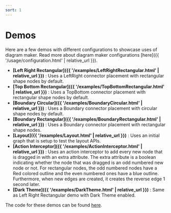 ```yaml
---
sort: 1
---
```


# Demos

Here are a few demos with different configurations to showcase uses of diagram maker. Read more about diagram maker configurations [here]({{ '/usage/configuration.html' | relative_url }}).

* **[Left Right Rectangular]({{ '/examples/LeftRightRectangular.html' | relative_url }})** : Uses a LeftRight connector placement with rectangular shape nodes by default.
* **[Top Bottom Rectangular]({{ '/examples/TopBottomRectangular.html' | relative_url }})** : Uses a TopBottom connector placement with rectangular shape nodes by default.
* **[Boundary Circular]({{ '/examples/BoundaryCircular.html' | relative_url }})** : Uses a Boundary connector placement with circular shape nodes by default.
* **[Boundary Rectangular]({{ '/examples/BoundaryRectangular.html' | relative_url }})** : Uses a Boundary connector placement with rectangular shape nodes.
* **[Layout]({{ '/examples/Layout.html' | relative_url }})** : Uses an initial graph that is setup to test the layout APIs.
* **[Action Interceptor]({{ '/examples/ActionInterceptor.html' | relative_url }})** : Uses an action interceptor to add every new node that is dragged in with an extra attribute. The extra attribute is a boolean indicating whether the node that was dragged is an odd numbered new node or not. For rectangular nodes, the odd numbered nodes have a Red colored outline and the even numbered ones have a blue outline. Furthermore, when new edges are created, it creates the reverse edge 1 second later.
* **[Dark Theme]({{ '/examples/DarkTheme.html' | relative_url }})** : Same as Left Right Rectangular demo with Dark Theme enabled.

The code for these demos can be found [here](https://github.com/awslabs/diagram-maker/tree/master/integ).
